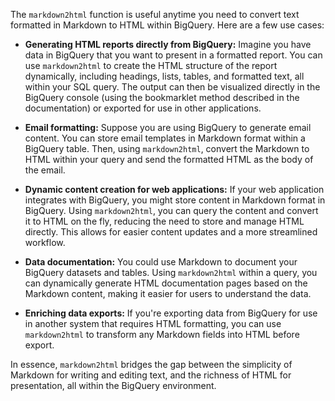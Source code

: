 The `markdown2html` function is useful anytime you need to convert text formatted in Markdown to HTML within BigQuery. Here are a few use cases:

* **Generating HTML reports directly from BigQuery:**  Imagine you have data in BigQuery that you want to present in a formatted report. You can use `markdown2html` to create the HTML structure of the report dynamically, including headings, lists, tables, and formatted text, all within your SQL query. The output can then be visualized directly in the BigQuery console (using the bookmarklet method described in the documentation) or exported for use in other applications.

* **Email formatting:** Suppose you are using BigQuery to generate email content.  You can store email templates in Markdown format within a BigQuery table. Then, using `markdown2html`, convert the Markdown to HTML within your query and send the formatted HTML as the body of the email.

* **Dynamic content creation for web applications:** If your web application integrates with BigQuery, you might store content in Markdown format in BigQuery. Using `markdown2html`, you can query the content and convert it to HTML on the fly, reducing the need to store and manage HTML directly. This allows for easier content updates and a more streamlined workflow.

* **Data documentation:** You could use Markdown to document your BigQuery datasets and tables. Using `markdown2html` within a query, you can dynamically generate HTML documentation pages based on the Markdown content, making it easier for users to understand the data.

* **Enriching data exports:**  If you're exporting data from BigQuery for use in another system that requires HTML formatting, you can use `markdown2html` to transform any Markdown fields into HTML before export.


In essence, `markdown2html` bridges the gap between the simplicity of Markdown for writing and editing text, and the richness of HTML for presentation, all within the BigQuery environment.
